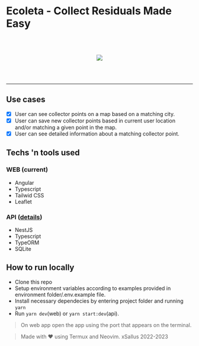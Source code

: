 # Ecoleta - Collect Residuals Made Easy
<br />
<br />
<p align="center">
<img src="https://raw.githubusercontent.com/xSallus/ecoleta/main/src/assets/logo.svg" />
</p>
<br />
<br />
<hr />

## Use cases

- [x] User can see collector points on a map based on a matching city.
- [x] User can save new collector points based in current user location and/or matching a given point in the map.
- [x] User can see detailed information about a matching collector point.

## Techs 'n tools used

### WEB  (current)
- Angular
- Typescript
- Tailwid CSS
- Leaflet

### API  ([details](https://github.com/xSallus/ecoleta-api))
- NestJS
- Typescript
- TypeORM
- SQLite

## How to run locally

* Clone this repo
* Setup environment variables according to examples provided in environment folder/.env.example file.
*  Install necessary dependecies by entering project folder and running ` yarn `
* Run ` yarn dev `(web) or ` yarn start:dev `(api).
> On web app open the app using the port that appears on the terminal.

> Made with ♥ using Termux and Neovim.
> xSallus 2022-2023
